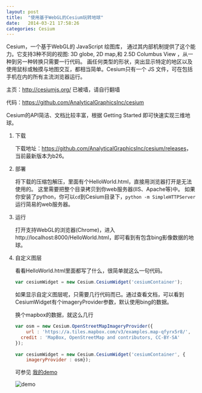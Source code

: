 ```yaml
---
layout: post
title:  "使用基于WebGL的Cesium玩转地球"
date:   2014-03-21 17:58:26
categories: Cesium
---
```


Cesium，一个基于WebGL的 JavaScript 绘图库， 通过其内部机制提供了这个能力。它支持3种不同的视图: 3D globe, 2D map,和 2.5D Columbus View ，从一种到另一种转换只需要一行代码。 画任何类型的形状，突出显示特定的地区以及使用鼠标或触摸与地图交互，都相当简单。Cesium只有一个 JS 文件，可在包括手机在内的所有主流浏览器运行。


主页：<http://cesiumjs.org/> 已被墙，请自行翻墙


代码：<https://github.com/AnalyticalGraphicsInc/cesium>


Cesium的API简洁、文档比较丰富，根据 Getting Started 即可快速实现三维地球。

1. 下载
	
	下载地址：<https://github.com/AnalyticalGraphicsInc/cesium/releases>，当前最新版本为b26。
	
2. 部署

    将下载的压缩包解压，里面有个HelloWorld.html，直接用浏览器打开是无法使用的。
	这里需要把整个目录拷贝到你web服务器(IIS、Apache等)中。
	如果你安装了python，你可以```cd```到Cesium目录下，```python -m SimpleHTTPServer```运行简易的web服务器。
	
3. 运行

	打开支持WebGL的浏览器(Chrome)，进入http://localhost:8000/HelloWorld.html，即可看到有包含bing影像数据的地球。
	
4. 自定义图层

	看看HelloWorld.html里面都写了什么，很简单就这么一句代码。
	
	```javascript
	var cesiumWidget = new Cesium.CesiumWidget('cesiumContainer');
	```
	
	
	如果显示自定义图层呢，只需要几行代码而已。通过查看文档，可以看到CesiumWidget有个imageryProvider参数，默认使用bing的数据。
	
	换个mapbox的数据，就这么几行
	
	```javascript
    var osm = new Cesium.OpenStreetMapImageryProvider({
        url : 'https://a.tiles.mapbox.com/v3/examples.map-qfyrx5r8/',
  	  credit : 'MapBox, OpenStreetMap and contributors, CC-BY-SA'
    });
  
    var cesiumWidget = new Cesium.CesiumWidget('cesiumContainer', {
        imageryProvider : osm});
	```
	
	可参见 [我的demo](../../../../earth/index.html)
	
	
	![demo](../../../../pic/CesiumDemo.png)
    

	  
	  


